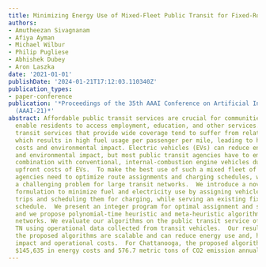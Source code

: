 ```yaml
---
title: Minimizing Energy Use of Mixed-Fleet Public Transit for Fixed-Route Service
authors:
- Amutheezan Sivagnanam
- Afiya Ayman
- Michael Wilbur
- Philip Pugliese
- Abhishek Dubey
- Aron Laszka
date: '2021-01-01'
publishDate: '2024-01-21T17:12:03.110340Z'
publication_types:
- paper-conference
publication: '*Proceedings of the 35th AAAI Conference on Artificial Intelligence
  (AAAI-21)*'
abstract: Affordable public transit services are crucial for communities since they
  enable residents to access employment, education, and other services.  Unfortunately,
  transit services that provide wide coverage tend to suffer from relatively low utilization,
  which results in high fuel usage per passenger per mile, leading to high operating
  costs and environmental impact. Electric vehicles (EVs) can reduce energy costs
  and environmental impact, but most public transit agencies have to employ them in
  combination with conventional, internal-combustion engine vehicles due to the high
  upfront costs of EVs.  To make the best use of such a mixed fleet of vehicles, transit
  agencies need to optimize route assignments and charging schedules, which presents
  a challenging problem for large transit networks.  We introduce a novel problem
  formulation to minimize fuel and electricity use by assigning vehicles to transit
  trips and scheduling them for charging, while serving an existing fixed-route transit
  schedule.  We present an integer program for optimal assignment and scheduling,
  and we propose polynomial-time heuristic and meta-heuristic algorithms for larger
  networks. We evaluate our algorithms on the public transit service of Chattanooga,
  TN using operational data collected from transit vehicles.  Our results show that
  the proposed algorithms are scalable and can reduce energy use and, hence, environmental
  impact and operational costs.  For Chattanooga, the proposed algorithms can save
  $145,635 in energy costs and 576.7 metric tons of CO2 emission annually.
---
```

